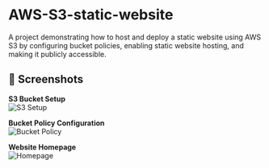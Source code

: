 # AWS-S3-static-website
A project demonstrating how to host and deploy a static website using AWS S3 by configuring bucket policies, enabling static website hosting, and making it publicly accessible. 

## 📸 Screenshots

**S3 Bucket Setup**  
![S3 Setup](screenshots/s3-setup.png)  

**Bucket Policy Configuration**  
![Bucket Policy](screenshots/bucket-policy.png)  

**Website Homepage**  
![Homepage](screenshots/homepage.png)
